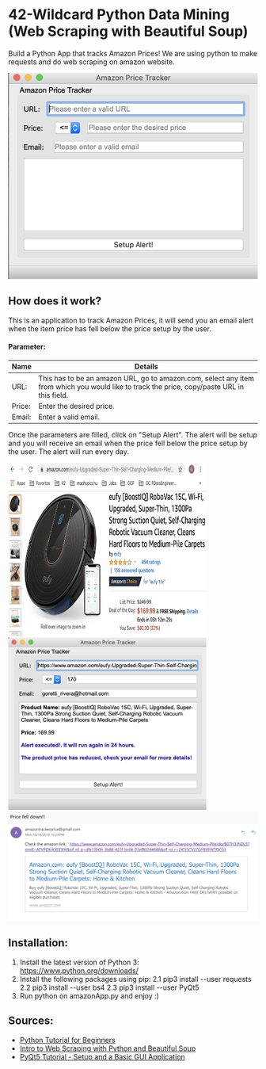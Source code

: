 # 42-Wildcard Python Data Mining (Web Scraping with Beautiful Soup)

Build a Python App that tracks Amazon Prices!
We are using python to make requests and do web scraping on amazon website.

<img src="PriceTracker.png" width="600">

## How does it work?
This is an application to track Amazon Prices, it will send you an email alert when the item price has fell below the price setup by the user.

#### Parameter:

| Name   | Details                                                                                                                                        |
|--------|------------------------------------------------------------------------------------------------------------------------------------------------|
| URL:   | This has to be an amazon URL, go to amazon.com, select any item from which you would like to track the price, copy/paste URL in this field.    |
| Price: | Enter the desired price.                                                                                                                       |
| Email: | Enter a valid email.                                                                                                                              |

Once the parameters are filled, click on "Setup Alert". The alert will be setup and you will receive an email when the price fell below the price setup by the user.
The alert will run every day.

<img src="Item.png" width="400" height="350"> <img src="PriceTracker2.png" width="400">
<img src="Email.png" width="800">
## Installation:

1. Install the latest version of Python 3:  https://www.python.org/downloads/
2. Install the following packages using pip:
   2.1 pip3 install --user requests
   2.2 pip3 install --user bs4 
   2.3 pip3 install --user PyQt5
3. Run python on amazonApp.py and enjoy :)

## Sources:
* [Python Tutorial for Beginners](https://www.youtube.com/watch?v=_uQrJ0TkZlc&t=)
* [Intro to Web Scraping with Python and Beautiful Soup](https://www.youtube.com/watch?v=XQgXKtPSzUI&t=2s)
* [PyQt5 Tutorial - Setup and a Basic GUI Application](https://www.youtube.com/watch?v=Vde5SH8e1OQ&list=PLzMcBGfZo4-lB8MZfHPLTEHO9zJDDLpYj)
